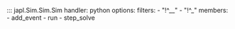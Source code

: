 ::: japl.Sim.Sim.Sim
    handler: python
    options:
        filters:
            - "!^__"
            - "!^_"
        members:
            - add_event
            - run
            - step_solve
